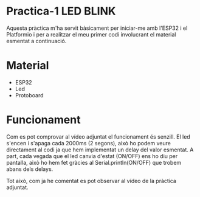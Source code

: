 # Practica-1 LED BLINK

Aquesta pràctica m'ha servit bàsicament per iniciar-me amb l'ESP32 i el Platformio i per a realitzar el meu primer codi involucrant el material esmentat a continuació.

# Material

- ESP32
- Led
- Protoboard


# Funcionament

Com es pot comprovar al vídeo adjuntat el funcionament és senzill.
El led s'encen i s'apaga cada 2000ms (2 segons), això ho podem veure directament al codi ja que hem implementat un delay del valor esmentat. A part, cada vegada que el led canvia d'estat (ON/OFF) ens ho diu per pantalla, això ho hem fet gràcies al Serial.println(ON/OFF) que trobem abans dels delays.

Tot això, com ja he comentat es pot observar al vídeo de la pràctica adjuntat.
